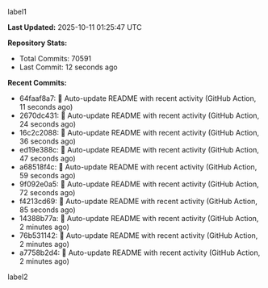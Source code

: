 
label1 
<!-- ACTIVITY_START -->
**Last Updated:** 2025-10-11 01:25:47 UTC

**Repository Stats:**
- Total Commits: 70591
- Last Commit: 12 seconds ago

**Recent Commits:**
- 64faaf8a7: 🤖 Auto-update README with recent activity (GitHub Action, 11 seconds ago)
- 2670dc431: 🤖 Auto-update README with recent activity (GitHub Action, 24 seconds ago)
- 16c2c2088: 🤖 Auto-update README with recent activity (GitHub Action, 36 seconds ago)
- ed19e388c: 🤖 Auto-update README with recent activity (GitHub Action, 47 seconds ago)
- a68518f4c: 🤖 Auto-update README with recent activity (GitHub Action, 59 seconds ago)
- 9f092e0a5: 🤖 Auto-update README with recent activity (GitHub Action, 72 seconds ago)
- f4213cd69: 🤖 Auto-update README with recent activity (GitHub Action, 85 seconds ago)
- 14388b77a: 🤖 Auto-update README with recent activity (GitHub Action, 2 minutes ago)
- 76b531142: 🤖 Auto-update README with recent activity (GitHub Action, 2 minutes ago)
- a7758b2d4: 🤖 Auto-update README with recent activity (GitHub Action, 2 minutes ago)
<!-- ACTIVITY_END -->

label2
